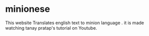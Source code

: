 # minionese
 This website Translates english text to minion language .
 it is made watching tanay pratap's tutorial on Youtube.


